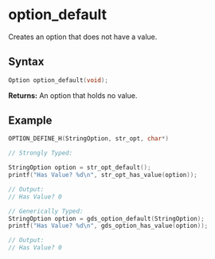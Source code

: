 # option_default

Creates an option that does not have a value.

## Syntax

```c
Option option_default(void);
```

**Returns:** An option that holds no value.

## Example

```c
OPTION_DEFINE_H(StringOption, str_opt, char*)

// Strongly Typed:

StringOption option = str_opt_default();
printf("Has Value? %d\n", str_opt_has_value(option));

// Output:
// Has Value? 0

// Generically Typed:
StringOption option = gds_option_default(StringOption);
printf("Has Value? %d\n", gds_option_has_value(option));

// Output:
// Has Value? 0
```